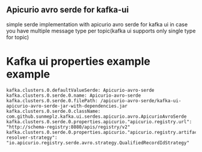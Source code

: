 ## Apicurio avro serde for kafka-ui 
simple serde implementation with apicurio avro serde for kafka ui
in case you have multiple message type per topic(kafka ui supports only single type for topic)

# Kafka ui properties example example
```
kafka.clusters.0.defaultValueSerde: Apicurio-avro-serde
kafka.clusters.0.serde.0.name: Apicurio-avro-serde
kafka.clusters.0.serde.0.filePath: /apicurio-avro-serde/kafka-ui-apicurio-avro-serde-jar-with-dependencies.jar
kafka.clusters.0.serde.0.className: com.github.sunmeplz.kafka.ui.serdes.apicurio.avro.ApicurioAvroSerde
kafka.clusters.0.serde.0.properties.apicurio."apicurio.registry.url": "http://schema-registry:8080/apis/registry/v2"
kafka.clusters.0.serde.0.properties.apicurio."apicurio.registry.artifact-resolver-strategy": "io.apicurio.registry.serde.avro.strategy.QualifiedRecordIdStrategy"

```